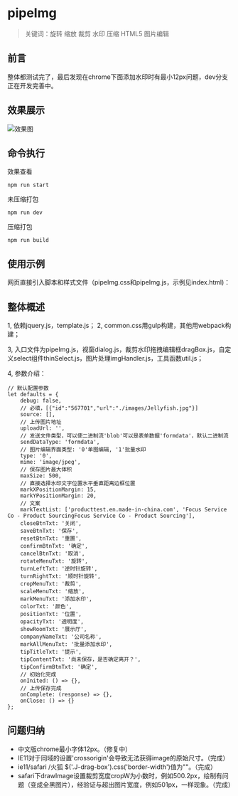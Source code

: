 # pipeImg
> 关键词：旋转 缩放 裁剪 水印 压缩 HTML5 图片编辑
## 前言
整体都测试完了，最后发现在chrome下面添加水印时有最小12px问题，dev分支正在开发完善中。
## 效果展示
![效果图](1.gif)
## 命令执行
效果查看
```
npm run start
```
未压缩打包
```
npm run dev
```
压缩打包
```
npm run build
```
## 使用示例
网页直接引入脚本和样式文件（pipeImg.css和pipeImg.js，示例见index.html)：

## 整体概述
1, 依赖jquery.js，template.js；
2, common.css用gulp构建，其他用webpack构建；

3, 入口文件为pipeImg.js，视窗dialog.js，裁剪水印拖拽编辑框dragBox.js，自定义select组件thinSelect.js，图片处理imgHandler.js，工具函数util.js；

4, 参数介绍：
```
// 默认配置参数
let defaults = {
    debug: false,
    // 必填，[{"id":"567701","url":"./images/Jellyfish.jpg"}]
    source: [],
    // 上传图片地址
    uploadUrl: '',
    // 发送文件类型，可以使二进制流'blob'可以是表单数据'formdata'，默认二进制流
    sendDataType: 'formdata',
    // 图片编辑界面类型: '0'单图编辑, '1'批量水印
    type: '0',
    mime: 'image/jpeg',
    // 保存图片最大体积
    maxSize: 500,
    // 直接选择水印文字位置水平垂直距离边框位置
    markXPositionMargin: 15,
    markYPositionMargin: 20,
    // 文案
    markTextList: ['producttest.en.made-in-china.com', 'Focus Service Co - Product SourcingFocus Service Co - Product Sourcing'],
    closeBtnTxt: '关闭',
    saveBtnTxt: '保存',
    resetBtnTxt: '重置',
    confirmBtnTxt: '确定',
    cancelBtnTxt: '取消',
    rotateMenuTxt: '旋转',
    turnLeftTxt: '逆时针旋转',
    turnRightTxt: '顺时针旋转',
    cropMenuTxt: '裁剪',
    scaleMenuTxt: '缩放',
    markMenuTxt: '添加水印',
    colorTxt: '颜色',
    positionTxt: '位置',
    opacityTxt: '透明度',
    showRoomTxt: '展示厅',
    companyNameTxt: '公司名称',
    markAllMenuTxt: '批量添加水印',
    tipTitleTxt: '提示',
    tipContentTxt: '尚未保存，是否确定离开？',
    tipConfirmBtnTxt: '确定',
    // 初始化完成
    onInited: () => {},
    // 上传保存完成
    onComplete: (response) => {},
    onClose: () => {}
};
```

## 问题归纳
+ 中文版chrome最小字体12px。（修复中）
+ IE11对于同域的设置'crossorigin'会导致无法获得image的原始尺寸。（完成）
+ ie11/safari /火狐  $('.J-drag-box').css('border-width')值为""。（完成）
+ safari下drawImage设置裁剪宽度cropW为小数时，例如500.2px，绘制有问题（变成全黑图片），经验证与超出图片宽度，例如501px，一样现象。（完成）